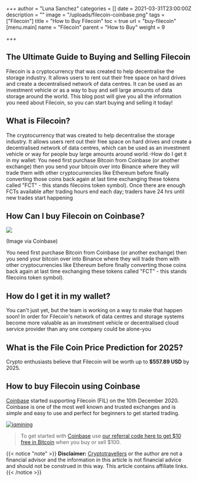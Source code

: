 +++
author = "Luna Sanchez"
categories = []
date = 2021-03-31T23:00:00Z
description = ""
image = "/uploads/filecoin-coinbase.png"
tags = ["Filecoin"]
title = "How to Buy Filecoin"
toc = true
url = "buy-filecoin"
[menu.main]
name = "Filecoin"
parent = "How to Buy"
weight = 9

+++
## The Ultimate Guide to Buying and Selling Filecoin

Filecoin is a cryptocurrency that was created to help decentralise the storage industry. It allows users to rent out their free space on hard drives and create a decentralised network of data centres. It can be used as an investment vehicle or as a way to buy and sell large amounts of data storage around the world. This blog post will give you all the information you need about Filecoin, so you can start buying and selling it today!

## What is Filecoin?

The cryptocurrency that was created to help decentralise the storage industry. It allows users rent out their free space on hard drives and create a decentralised network of data centres, which can be used as an investment vehicle or way for people buy large amounts around world.-How do I get it in my wallet: You need first purchase Bitcoin from Coinbase (or another exchange) then you send your bitcoin over into Binance where they will trade them with other cryptocurrencies like Ethereum before finally converting those coins back again at last time exchanging these tokens called "FCT" - this stands filecoins token symbol). Once there are enough FCTs available after trading hours end each day; traders have 24 hrs until new trades start happening

## How Can I buy Filecoin on Coinbase?

![](/uploads/filecoin-coinbase.png)

(Image via Coinbase)

You need first purchase Bitcoin from Coinbase (or another exchange) then you send your bitcoin over into Binance where they will trade them with other cryptocurrencies like Ethereum before finally converting those coins back again at last time exchanging these tokens called "FCT" - this stands filecoins token symbol).

## How do I get it in my wallet?

You can't just yet, but the team is working on a way to make that happen soon! In order for Filecoin's network of data centres and storage systems become more valuable as an investment vehicle or decentralised cloud service provider than any one company could be alone-you

## What is the File Coin Price Prediction for 2025?

Crypto enthusiasts believe that Filecoin will be worth up to **$557.89 USD** by 2025.

## How to buy Filecoin using Coinbase

[Coinbase](https://cryptotravellers.com/link/coinbase) started supporting Filecoin (FIL) on the 10th December 2020.  Coinbase is one of the most well known and trusted exchanges and is simple and easy to use and perfect for beginners to get started trading.

[![iqmining](/uploads/iqmining_728x90_3-3_3-years.gif)](https://cryptotravellers.com/link/iqmining)

> To get started with [Coinbase](https://cryptotravellers.com/link/coinbase) use [our referral code here to get $10 free in Bitcoin](https://cryptotravellers.com/link/coinbase) when you buy or sell $100.

{{< notice "note" >}} **Disclaimer:** [Cryptotravellers](https://cryptotravellers.com) or the author are not a financial advisor and the information in this article is not financial advice and should not be construed in this way.  This article contains affiliate links. {{< /notice >}}